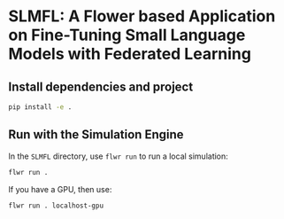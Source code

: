 # SLMFL: A Flower based Application on Fine-Tuning Small Language Models with Federated Learning

## Install dependencies and project

```bash
pip install -e .
```

## Run with the Simulation Engine

In the `SLMFL` directory, use `flwr run` to run a local simulation:

```bash
flwr run .
```

If you have a GPU, then use:
```bash
flwr run . localhost-gpu
```
